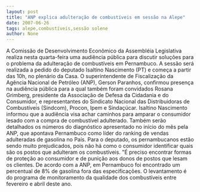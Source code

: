 ```yaml
---
layout: post
title: "ANP explica adulteração de combustíveis em sessão na Alepe"
date: 2007-06-26
tags: alepe,combustíveis,sessão solene
author: None
---
```

A Comiss&atilde;o de Desenvolvimento Econ&ocirc;mico da Assembl&eacute;ia Legislativa realiza nesta quarta-feira uma audi&ecirc;ncia p&uacute;blica para discutir solu&ccedil;&otilde;es para o problema da adultera&ccedil;&atilde;o de combust&iacute;veis em Pernambuco. 
A sess&atilde;o ser&aacute; realizada a pedido do deputado Isaltino Nascimento (PT) e come&ccedil;a a partir das 10h, no plen&aacute;rio da Casa. 
O superintendente de Fiscaliza&ccedil;&atilde;o da Ag&ecirc;ncia Nacional de Petr&oacute;leo (ANP), Gerson Paranhos, confirmou presen&ccedil;a na audi&ecirc;ncia p&uacute;blica para a qual tamb&eacute;m foram convidados Rosana Grimberg, presidente da Associa&ccedil;&atilde;o de Defesa da Cidadania e do Consumidor, e representantes do Sindicato Nacional das Distribuidoras de Combust&iacute;veis (Sindcom), Procon, Ipem e Sinda&ccedil;&uacute;car.
Isaltino Nascimento informou que a audi&ecirc;ncia visa achar caminhos para amparar o consumidor lesado com a compra de combust&iacute;vel adulterado. Tamb&eacute;m ser&atilde;o detalhados os n&uacute;meros do diagn&oacute;stico apresentado no in&iacute;cio do m&ecirc;s pela ANP, que apontava Pernambuco como l&iacute;der do ranking de vendas adulteradas de gasolina no Pa&iacute;s. 
Para o deputado, os pernambucanos est&atilde;o sendo muito prejudicados, pois n&atilde;o h&aacute; como o consumidor identificar quais s&atilde;o os postos que adulteram os combust&iacute;veis.
&quot;&Eacute; preciso encontrar formas de prote&ccedil;&atilde;o ao consumidor e de puni&ccedil;&atilde;o aos donos de postos que lesam os clientes. De acordo com a ANP, em Pernambuco foi encontrado um percentual de 8% de gasolina fora das especifica&ccedil;&otilde;es. O levantamento &eacute; do programa de monitoramento da qualidade dos combust&iacute;veis entre fevereiro e abril deste ano. 